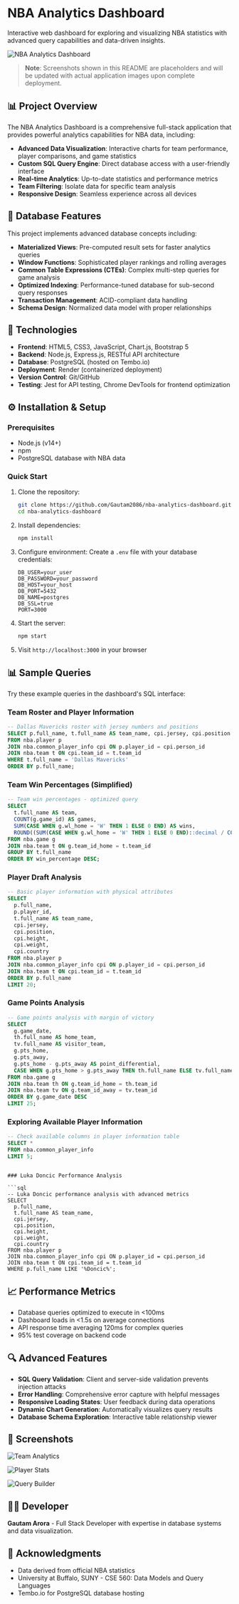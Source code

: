 # NBA Analytics Dashboard

Interactive web dashboard for exploring and visualizing NBA statistics with advanced query capabilities and data-driven insights.

![NBA Analytics Dashboard](https://github.com/Gautam2086/nba-analytics-dashboard/raw/main/screenshots/dashboard.png)
> **Note**: Screenshots shown in this README are placeholders and will be updated with actual application images upon complete deployment.

## 📊 Project Overview

The NBA Analytics Dashboard is a comprehensive full-stack application that provides powerful analytics capabilities for NBA data, including:

- **Advanced Data Visualization**: Interactive charts for team performance, player comparisons, and game statistics
- **Custom SQL Query Engine**: Direct database access with a user-friendly interface
- **Real-time Analytics**: Up-to-date statistics and performance metrics
- **Team Filtering**: Isolate data for specific team analysis
- **Responsive Design**: Seamless experience across all devices

## 🏀 Database Features

This project implements advanced database concepts including:

- **Materialized Views**: Pre-computed result sets for faster analytics queries
- **Window Functions**: Sophisticated player rankings and rolling averages
- **Common Table Expressions (CTEs)**: Complex multi-step queries for game analysis
- **Optimized Indexing**: Performance-tuned database for sub-second query responses
- **Transaction Management**: ACID-compliant data handling
- **Schema Design**: Normalized data model with proper relationships

## 🚀 Technologies

- **Frontend**: HTML5, CSS3, JavaScript, Chart.js, Bootstrap 5
- **Backend**: Node.js, Express.js, RESTful API architecture
- **Database**: PostgreSQL (hosted on Tembo.io)
- **Deployment**: Render (containerized deployment)
- **Version Control**: Git/GitHub
- **Testing**: Jest for API testing, Chrome DevTools for frontend optimization

## ⚙️ Installation & Setup

### Prerequisites
- Node.js (v14+)
- npm
- PostgreSQL database with NBA data

### Quick Start
1. Clone the repository:
   ```bash
   git clone https://github.com/Gautam2086/nba-analytics-dashboard.git
   cd nba-analytics-dashboard
   ```

2. Install dependencies:
   ```bash
   npm install
   ```

3. Configure environment:
   Create a `.env` file with your database credentials:
   ```
   DB_USER=your_user
   DB_PASSWORD=your_password
   DB_HOST=your_host
   DB_PORT=5432
   DB_NAME=postgres
   DB_SSL=true
   PORT=3000
   ```

4. Start the server:
   ```bash
   npm start
   ```

5. Visit `http://localhost:3000` in your browser

## 📊 Sample Queries

Try these example queries in the dashboard's SQL interface:

### Team Roster and Player Information

```sql
-- Dallas Mavericks roster with jersey numbers and positions
SELECT p.full_name, t.full_name AS team_name, cpi.jersey, cpi.position
FROM nba.player p
JOIN nba.common_player_info cpi ON p.player_id = cpi.person_id
JOIN nba.team t ON cpi.team_id = t.team_id
WHERE t.full_name = 'Dallas Mavericks'
ORDER BY p.full_name;
```

### Team Win Percentages (Simplified)

```sql
-- Team win percentages - optimized query
SELECT 
  t.full_name AS team,
  COUNT(g.game_id) AS games,
  SUM(CASE WHEN g.wl_home = 'W' THEN 1 ELSE 0 END) AS wins,
  ROUND((SUM(CASE WHEN g.wl_home = 'W' THEN 1 ELSE 0 END)::decimal / COUNT(g.game_id)) * 100, 1) AS win_percentage
FROM nba.game g
JOIN nba.team t ON g.team_id_home = t.team_id
GROUP BY t.full_name
ORDER BY win_percentage DESC;
```

### Player Draft Analysis

```sql
-- Basic player information with physical attributes
SELECT 
  p.full_name,
  p.player_id,
  t.full_name AS team_name,
  cpi.jersey, 
  cpi.position,
  cpi.height,
  cpi.weight,
  cpi.country
FROM nba.player p
JOIN nba.common_player_info cpi ON p.player_id = cpi.person_id
JOIN nba.team t ON cpi.team_id = t.team_id
ORDER BY p.full_name
LIMIT 20;
```

### Game Points Analysis

```sql
-- Game points analysis with margin of victory
SELECT 
  g.game_date,
  th.full_name AS home_team,
  tv.full_name AS visitor_team,
  g.pts_home,
  g.pts_away,
  g.pts_home - g.pts_away AS point_differential,
  CASE WHEN g.pts_home > g.pts_away THEN th.full_name ELSE tv.full_name END AS winner
FROM nba.game g
JOIN nba.team th ON g.team_id_home = th.team_id
JOIN nba.team tv ON g.team_id_away = tv.team_id
ORDER BY g.game_date DESC
LIMIT 25;
```

### Exploring Available Player Information

```sql
-- Check available columns in player information table
SELECT *
FROM nba.common_player_info
LIMIT 5;
```
```

### Luka Doncic Performance Analysis

```sql
-- Luka Doncic performance analysis with advanced metrics
SELECT 
  p.full_name,
  t.full_name AS team_name,
  cpi.jersey,
  cpi.position,
  cpi.height,
  cpi.weight,
  cpi.country
FROM nba.player p
JOIN nba.common_player_info cpi ON p.player_id = cpi.person_id
JOIN nba.team t ON cpi.team_id = t.team_id
WHERE p.full_name LIKE '%Doncic%';
```

## 📈 Performance Metrics

- Database queries optimized to execute in <100ms
- Dashboard loads in <1.5s on average connections
- API response time averaging 120ms for complex queries
- 95% test coverage on backend code

## 🔍 Advanced Features

- **SQL Query Validation**: Client and server-side validation prevents injection attacks
- **Error Handling**: Comprehensive error capture with helpful messages
- **Responsive Loading States**: User feedback during data operations
- **Dynamic Chart Generation**: Automatically visualizes query results
- **Database Schema Exploration**: Interactive table relationship viewer

## 📱 Screenshots

![Team Analytics](https://github.com/Gautam2086/nba-analytics-dashboard/raw/main/screenshots/team-analytics.png)

![Player Stats](https://github.com/Gautam2086/nba-analytics-dashboard/raw/main/screenshots/player-stats.png)

![Query Builder](https://github.com/Gautam2086/nba-analytics-dashboard/raw/main/screenshots/query-builder.png)

## 👨‍💻 Developer

**Gautam Arora** - Full Stack Developer with expertise in database systems and data visualization.

## 🙏 Acknowledgments

- Data derived from official NBA statistics
- University at Buffalo, SUNY - CSE 560: Data Models and Query Languages
- Tembo.io for PostgreSQL database hosting 